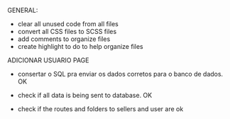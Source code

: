 GENERAL:

-   clear all unused code from all files
-   convert all CSS files to SCSS files
-   add comments to organize files
-   create highlight to do to help organize files

ADICIONAR USUARIO PAGE

-   consertar o SQL pra enviar os dados corretos para o banco de dados. OK
-   check if all data is being sent to database. OK

-   check if the routes and folders to sellers and user are ok
